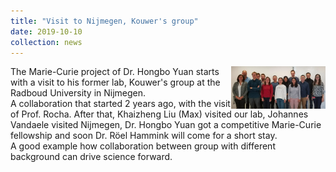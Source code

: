 ```yaml
---
title: "Visit to Nijmegen, Kouwer's group"
date: 2019-10-10
collection: news
---
```


<img src='/images/nijmegen2019.jpg' style='width: 30%'  align='right'>
The Marie-Curie project of Dr. Hongbo Yuan starts with a visit to his former lab, Kouwer's group at the Radboud University in Nijmegen. <br>
A collaboration that started 2 years ago, with the visit of Prof. Rocha. After that, Khaizheng Liu (Max) visited our lab, Johannes Vandaele visited Nijmegen, Dr. Hongbo Yuan got a competitive Marie-Curie fellowship and soon Dr. Röel Hammink will come for a short stay. <br>
A good example how collaboration between group with different background can drive science forward. <br>
